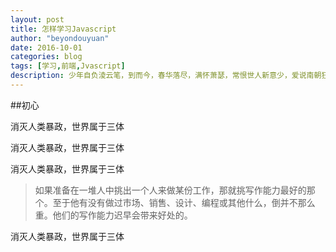 ```yaml
---
layout: post
title: 怎样学习Javascript
author: "beyondouyuan"
date: 2016-10-01
categories: blog
tags: [学习,前端,Jvascript]
description: 少年自负淩云笔，到而今，春华落尽，满怀萧瑟，常恨世人新意少，爱说南朝狂客！。
---
```


##初心

消灭人类暴政，世界属于三体

消灭人类暴政，世界属于三体

消灭人类暴政，世界属于三体

>如果准备在一堆人中挑出一个人来做某份工作，那就挑写作能力最好的那个。至于他有没有做过市场、销售、设计、编程或其他什么，倒并不那么重。他们的写作能力迟早会带来好处的。
>

消灭人类暴政，世界属于三体